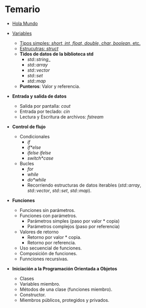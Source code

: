 # Temario

* [Hola Mundo](./temario/holamundo/README.md)
* [Variables](./temario/variables/README.md)

  * [Tipos simples: _short, int, float, double, char, boolean_, etc.](./temario/variables/tipossimples.md)
  * [Estrucutras: _struct_](./temario/variables/estructuras.md)
  * **Tidos de datos de la biblioteca std**
    * _std::string__
    * _std::array_
    * _std::vector_
    * _std::set_
    * _std::map_
  * **Punteros**: Valor y referencia.

* **Entrada y salida de datos**
  * Salida por pantalla: _cout_
  * Entrada por teclado: _cin_
  * Lectura y Escritura de archivos: _fstream_
* **Control de flujo**
  * Condicionales
    * _if_
    * _if*else_
    * _if*else if*else_
    * _switch*case_
  * Bucles
    * _for_
    * _while_
    * _do*while_
    * Recorriendo estructuras de datos iterables (_std::array_, _std::vector_, _std::set_, _std::map_).
* **Funciones**

  * Funciones sin parámetros.
  * Funciones con parámetros.
    * Parámetros simples (paso por valor * copia)
    * Parámetros complejos (paso por referencia)
  * Valores de retorno
    * Retorno por valor * copia.
    * Retorno por referencia.
  * Uso secuencial de funciones.
  * Composición de funciones.
  * Funnciones recursivas.

* **Iniciación a la Programación Orientada a Objetos**
  * Clases
  * Variables miembro.
  * Métodos de una clase (funciones miembro).
  * Constructor.
  * Miembros públicos, protegidos y privados.